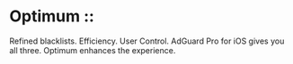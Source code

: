 # Optimum ::
Refined blacklists. Efficiency. User Control. AdGuard Pro for iOS gives you all three.
Optimum enhances the experience.
